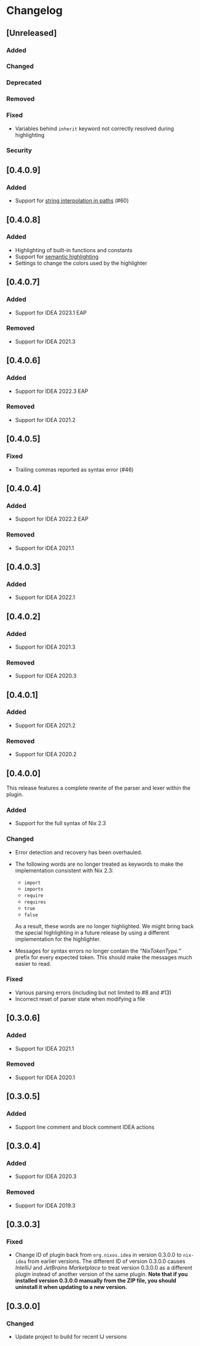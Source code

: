 # Changelog

## [Unreleased]
### Added

### Changed

### Deprecated

### Removed

### Fixed
- Variables behind `inherit` keyword not correctly resolved during highlighting

### Security

## [0.4.0.9]
### Added
- Support for [string interpolation in paths](https://nixos.org/manual/nix/stable/language/string-interpolation#path) (#60)

## [0.4.0.8]
### Added
- Highlighting of built-in functions and constants
- Support for [semantic highlighting](https://www.jetbrains.com/help/idea/configuring-colors-and-fonts.html#semantic-highlighting)
- Settings to change the colors used by the highlighter

## [0.4.0.7]
### Added
- Support for IDEA 2023.1 EAP

### Removed
- Support for IDEA 2021.3

## [0.4.0.6]
### Added
- Support for IDEA 2022.3 EAP

### Removed
- Support for IDEA 2021.2

## [0.4.0.5]
### Fixed
- Trailing commas reported as syntax error (#46)

## [0.4.0.4]
### Added
- Support for IDEA 2022.2 EAP

### Removed
- Support for IDEA 2021.1

## [0.4.0.3]
### Added
- Support for IDEA 2022.1

## [0.4.0.2]
### Added
- Support for IDEA 2021.3

### Removed
- Support for IDEA 2020.3

## [0.4.0.1]
### Added
- Support for IDEA 2021.2

### Removed
- Support for IDEA 2020.2

## [0.4.0.0]

This release features a complete rewrite of the parser and lexer within
the plugin.
### Added
- Support for the full syntax of Nix 2.3

### Changed
- Error detection and recovery has been overhauled.
- The following words are no longer treated as keywords to make the
  implementation consistent with Nix 2.3:

  - `import`
  - `imports`
  - `require`
  - `requires`
  - `true`
  - `false`

  As a result, these words are no longer highlighted. We might bring
  back the special highlighting in a future release by using a different
  implementation for the highlighter.
- Messages for syntax errors no longer contain the *“NixTokenType.”*
  prefix for every expected token. This should make the messages much
  easier to read.

### Fixed
- Various parsing errors (including but not limited to #8 and #13)
- Incorrect reset of parser state when modifying a file

## [0.3.0.6]
### Added
- Support for IDEA 2021.1

### Removed
- Support for IDEA 2020.1

## [0.3.0.5]
### Added
- Support line comment and block comment IDEA actions

## [0.3.0.4]
### Added
- Support for IDEA 2020.3

### Removed
- Support for IDEA 2019.3

## [0.3.0.3]
### Fixed
- Change ID of plugin back from `org.nixos.idea` in version 0.3.0.0 to
  `nix-idea` from earlier versions. The different ID of version 0.3.0.0
  causes *IntelliJ* and *JetBrains Marketplace* to treat version 0.3.0.0
  as a different plugin instead of another version of the same plugin.
  **Note that if you installed version 0.3.0.0 manually from the ZIP
  file, you should uninstall it when updating to a new version.**

## [0.3.0.0]
### Changed
- Update project to build for recent IJ versions
